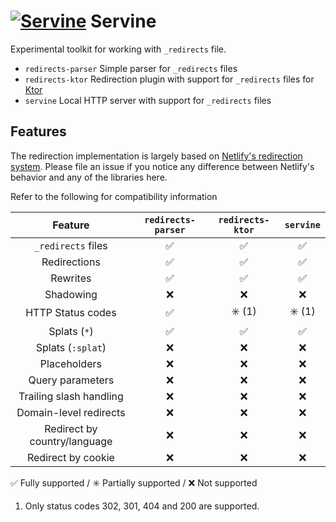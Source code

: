 # [![Servine](https://img.pokemondb.net/sprites/black-white-2/anim/normal/servine.gif)](http://pokemondb.net/pokedex/servine) Servine

Experimental toolkit for working with `_redirects` file.
 
* `redirects-parser` Simple parser for `_redirects` files
* `redirects-ktor` Redirection plugin with support for `_redirects` files for [Ktor](https://ktor.io)
* `servine` Local HTTP server with support for `_redirects` files

## Features

The redirection implementation is largely based
on [Netlify's redirection system](https://docs.netlify.com/routing/redirects/). Please file an issue if you notice any
difference between Netlify's behavior and any of the libraries here.

Refer to the following for compatibility information

| Feature | `redirects-parser` | `redirects-ktor` | `servine` |
|:-------:|:------------------:|:----------------:|:---------:|
| `_redirects` files            | ✅ | ✅ | ✅ |
| Redirections                  | ✅ | ✅ | ✅ |
| Rewrites                      | ✅ | ✅ | ✅ |
| Shadowing                     | ❌ | ❌ | ❌ |
| HTTP Status codes             | ✅ | ✳️ (1) | ✳️ (1) |
| Splats (`*`)                  | ✅ | ✅ | ✅ |
| Splats (`:splat`)             | ❌ | ❌ | ❌ |
| Placeholders                  | ❌ | ❌ | ❌ |
| Query parameters              | ❌ | ❌ | ❌ |
| Trailing slash handling       | ❌ | ❌ | ❌ |
| Domain-level redirects        | ❌ | ❌ | ❌ |
| Redirect by country/language  | ❌ | ❌ | ❌ |
| Redirect by cookie            | ❌ | ❌ | ❌ |

✅ Fully supported / ✳️ Partially supported / ❌ Not supported

1. Only status codes 302, 301, 404 and 200 are supported.
